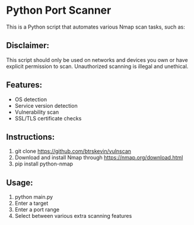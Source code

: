 # Python Port Scanner

This is a Python script that automates various Nmap scan tasks, such as:

## Disclaimer:

This script should only be used on networks and devices you own or have explicit permission to scan. Unauthorized scanning is illegal and unethical.

## Features:

- OS detection
- Service version detection
- Vulnerability scan
- SSL/TLS certificate checks

## Instructions:

1. git clone https://github.com/btrskevin/vulnscan
2. Download and install Nmap through https://nmap.org/download.html
3. pip install python-nmap

## Usage:

1. python main.py
2. Enter a target
3. Enter a port range
4. Select between various extra scanning features